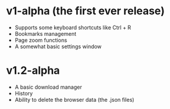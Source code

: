 # v1-alpha (the first ever release)
* Supports some keyboard shortcuts like Ctrl + R
* Bookmarks management
* Page zoom functions
* A somewhat basic settings window

# v1.2-alpha
* A basic download manager
* History
* Ability to delete the browser data (the .json files)
